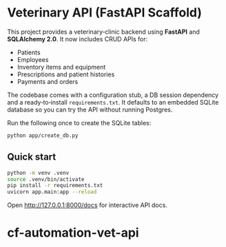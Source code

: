 
# Veterinary API (FastAPI Scaffold)

This project provides a veterinary‑clinic backend using **FastAPI** and **SQLAlchemy 2.0**.
It now includes CRUD APIs for:

* Patients
* Employees
* Inventory items and equipment
* Prescriptions and patient histories
* Payments and orders

The codebase comes with a configuration stub, a DB session dependency and a ready‑to‑install `requirements.txt`. It defaults to an embedded SQLite database so you can try the API without running Postgres.

Run the following once to create the SQLite tables:

```bash
python app/create_db.py
```

## Quick start

```bash
python -m venv .venv
source .venv/bin/activate
pip install -r requirements.txt
uvicorn app.main:app --reload
```

Open <http://127.0.0.1:8000/docs> for interactive API docs.
# cf-automation-vet-api
